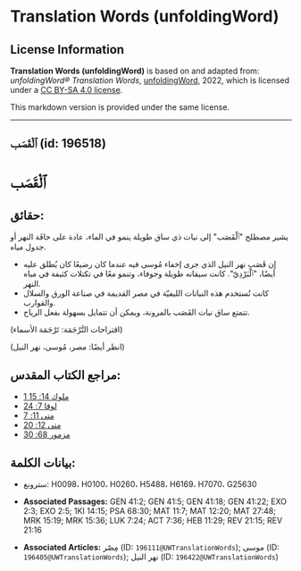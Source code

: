 # Translation Words (unfoldingWord)

## License Information

**Translation Words (unfoldingWord)** is based on and adapted from: _unfoldingWord® Translation Words_, [unfoldingWord](https://unfoldingword.org/utw), 2022, which is licensed under a [CC BY-SA 4.0 license](https://creativecommons.org/licenses/by-sa/4.0/legalcode.en).

This markdown version is provided under the same license.



--------------------------------

## ٱلْقَصَب (id: 196518)

ٱلْقَصَب
========

حقائق:
------

يشير مصطلح "ٱلْقَصَب" إلى نبات ذي ساق طويلة ينمو في الماء، عادة على حافَة النهر أو جدول مياه.

* إن قَصَب نهر النيل الذي جرى إخفاء مُوسى فيه عندما كان رضيعًا كان يُطلق عليه أيضًا، "ٱلْبَرْدِيّ". كانت سيقانه طويلة وجوفاء، وتنمو معًا في تكتلات كثيفة في مياه النهر.
* كانت تُستخدم هذه النباتات الليفيّة في مصر القديمة في صناعة الورق والسلال والقوارب.
* تتمتع ساق نبات القَصَب بالمرونة، ويمكن أن تتمايل بسهولة بفعل الرياح.

(اقتراحات التَّرْجَمَة: تَرْجَمَة الأسماء)

(انظر أيضًا: مصر، مُوسى، نهر النيل)

مراجع الكتاب المقدس:
--------------------

* [1 ملوك 14: 15](https://ref.ly/1Kgs14:15)
* [لوقا 7: 24](https://ref.ly/Luke7:24)
* [متى 11: 7](https://ref.ly/Matt11:7)
* [متى 12: 20](https://ref.ly/Matt12:20)
* [مزمور 68: 30](https://ref.ly/Ps68:30)

بيانات الكلمة:
--------------

* سترونغ: H0098، H0100، H0260، H5488، H6169، H7070، G25630

* **Associated Passages:** GEN 41:2; GEN 41:5; GEN 41:18; GEN 41:22; EXO 2:3; EXO 2:5; 1KI 14:15; PSA 68:30; MAT 11:7; MAT 12:20; MAT 27:48; MRK 15:19; MRK 15:36; LUK 7:24; ACT 7:36; HEB 11:29; REV 21:15; REV 21:16
* **Associated Articles:** مِصْر (ID: `196111@UWTranslationWords`); موسى (ID: `196405@UWTranslationWords`); نهر النيل (ID: `196422@UWTranslationWords`)

